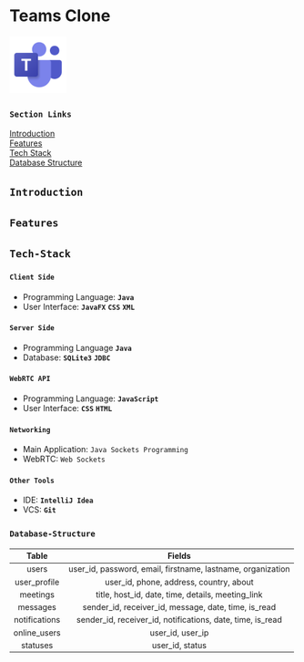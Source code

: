 # Teams Clone

<img src="/assets/teamslogo.png" height="100px" width="100px">

### `Section Links`
[Introduction](#Introduction)  
[Features](#Features)  
[Tech Stack](#Tech-Stack)  
[Database Structure](#Database-Structure)


## `Introduction`

## `Features`

## `Tech-Stack`

#### `Client Side`
- Programming Language: **`Java`**
- User Interface: **`JavaFX`** **`CSS`** **`XML`**

#### `Server Side`
- Programming Language **`Java`**
- Database: **`SQLite3`** **`JDBC`**

#### `WebRTC API`
- Programming Language: **`JavaScript`**
- User Interface: **`CSS`** **`HTML`**

#### `Networking`
- Main Application: `Java Sockets Programming`
- WebRTC: `Web Sockets`

#### `Other Tools`
- IDE: **`IntelliJ Idea`**
- VCS: **`Git`**


### `Database-Structure`

| Table |Fields|
|:-------:|:--------------------:|
|users|user_id, password, email, firstname, lastname, organization|
|user_profile|user_id, phone, address, country, about|
|meetings|title, host_id, date, time, details, meeting_link|
|messages|sender_id, receiver_id, message, date, time, is_read|
|notifications|sender_id, receiver_id, notifications, date, time, is_read|
|online_users|user_id, user_ip|
|statuses|user_id, status|
